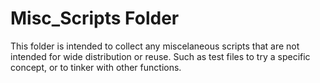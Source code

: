 # Misc_Scripts Folder

This folder is intended to collect any miscelaneous scripts that are not 
intended for wide distribution or reuse. Such as test files to try a 
specific concept, or to tinker with other functions.

